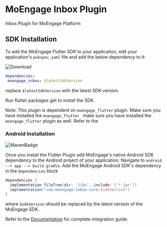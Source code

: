 # MoEngage Inbox Plugin

Inbox Plugin for MoEngage Platform

## SDK Installation

To add the MoEngage Flutter SDK to your application, edit your application's `pubspec.yaml` file and add the below dependency to it:

![Download](https://img.shields.io/pub/v/moengage_inbox.svg)

```yaml
dependencies:
 moengage_inbox: $latestSdkVersion
```
replace `$latestSdkVersion` with the latest SDK version.

Run flutter packages get to install the SDK.
 
 Note: This plugin is dependent on `moengage_flutter` plugin. Make sure you have installed the `moengage_flutter
 ` make sure you have installed the `moengage_flutter` plugin as well. Refer to the 
 
 ### Android Installation
 
![MavenBadge](https://maven-badges.herokuapp.com/maven-central/com.moengage/addon-inbox/badge.svg) 
 
  Once you install the Flutter Plugin add MoEngage's native Android SDK dependency to the Android project of your application.
  Navigate to `android --> app --> build.gradle`. Add the MoEngage Android SDK's dependency in the `dependencies` block
  
  ```groovy
  dependencies {
    implementation fileTree(dir: 'libs', include: ['*.jar'])
    implementation("com.moengage:inbox-core:$sdkVersion")
}
  ```
where `$sdkVersion` should be replaced by the latest version of the MoEngage SDK.

Refer to the [Documentation](https://developers.moengage.com/hc/en-us/articles/4404365709588-Notification-Center) for complete integration guide.
